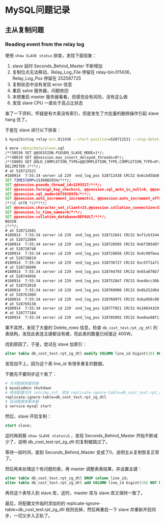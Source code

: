 # MySQL问题记录

## 主从复制问题

### Reading event from the relay log

使用 `show SLAVE status` 排查，发现下面现象：

1. slave 延时 Seconds_Behind_Master 不断增加
2. 复制位点无法移动，Relay_Log_File 停留在 relay-bin.011436，Relay_Log_Pos 停留在 252587725
3. 复制状态中没有发现 error 信息
4. 重启 salve 服务器，问题依旧
5. 本想重启 master 服务器看看，但感觉会有风险，没有这么做
6. 发现 slave CPU 一直处于高占比状态

查了一下资料，怀疑是有大表没有索引，但是发生了大批量的删除操作引起 slave hang 住了。

于是在 slave 进行以下排查：

```cmd
$ mysqlbinlog relay-bin.011436 --start-position=528712521 --stop-datetime="2018-09-14 08:09:53" --base64-output=decode-rows -v > /data/data/slave.sql

$ more /data/data/slave.sql 
/*!50530 SET @@SESSION.PSEUDO_SLAVE_MODE=1*/;
/*!40019 SET @@session.max_insert_delayed_threads=0*/;
/*!50003 SET @OLD_COMPLETION_TYPE=@@COMPLETION_TYPE,COMPLETION_TYPE=0*/;
DELIMITER /*!*/;
# at 528712521
#180914  7:55:34 server id 229  end_log_pos 528712438 CRC32 0x6cbd5bb0  Query   thread_id=1295527       exec_time=5     error_code=0
SET TIMESTAMP=1536882934/*!*/;
SET @@session.pseudo_thread_id=1295527/*!*/;
SET @@session.foreign_key_checks=1, @@session.sql_auto_is_null=0, @@session.unique_checks=1, @@session.autocommit=1/*!*/;
SET @@session.sql_mode=1075838976/*!*/;
SET @@session.auto_increment_increment=1, @@session.auto_increment_offset=1/*!*/;
/*!\C utf8 *//*!*/;
SET @@session.character_set_client=33,@@session.collation_connection=33,@@session.collation_server=83/*!*/;
SET @@session.lc_time_names=0/*!*/;
SET @@session.collation_database=DEFAULT/*!*/;
BEGIN
/*!*/;
# at 528712601
#180914  7:55:34 server id 229  end_log_pos 528712641 CRC32 0xf1cb3244  Table_map: `db_cost_test`.`rpt_zg_dtl` mapped to number 110350
# at 528712804
#180914  7:55:34 server id 229  end_log_pos 528720585 CRC32 0xbf305d97  Delete_rows: table id 110350
# at 528720748
#180914  7:55:34 server id 229  end_log_pos 528728656 CRC32 0x9c99fbea  Delete_rows: table id 110350
# at 528728819
#180914  7:55:34 server id 229  end_log_pos 528736727 CRC32 0xc5ff2a71  Delete_rows: table id 110350
# at 528736890
#180914  7:55:34 server id 229  end_log_pos 528744793 CRC32 0x65a076b7  Delete_rows: table id 110350
# at 528744956
#180914  7:55:34 server id 229  end_log_pos 528752847 CRC32 0xe4bcc38b  Delete_rows: table id 110350
# at 528753010
#180914  7:55:34 server id 229  end_log_pos 528760906 CRC32 0x8b252d64  Delete_rows: table id 110350
# at 528761069
#180914  7:55:34 server id 229  end_log_pos 528768975 CRC32 0xba958c08  Delete_rows: table id 110350
# at 528769138
#180914  7:55:34 server id 229  end_log_pos 528777021 CRC32 0x28034329  Delete_rows: table id 110350
# at 528777184
#180914  7:55:34 server id 229  end_log_pos 528785092 CRC32 0xe0aa98f1  Delete_rows: table id 110350
```

果不其然，发现了大量的 Delete_rows 信息，检查 `db_cost_test`.`rpt_zg_dtl` 的表结构，发现此表连主键都没有建，而此表的数量已经接近 400W。

找到原因了，于是，尝试在 slave 加索引：

```sql
alter table db_cost_test.rpt_zg_dtl modify COLUMN line_id bigint(20) NOT NULL AUTO_INCREMENT PRIMARY key COMMENT '行id(主键)';
```

发现加不上，因为这个表 line_id 有很多重复的数据。

干脆先不要同步这个表了：

```sh
# 关闭数据库服务器
$ mysqladmin shutdown
# 修改配置文件 /etc/my.cnf，添加 replicate-ignore-table=db_cost_test.rpt_zg_dtl，忽略该表的主从复制
replicate-ignore-table=db_cost_test.rpt_zg_dtl
# 启动数据库服务器
$ service mysql start
```

然后，slave 开启复制：

```sql
start slave;
```

这时再观察 `show SLAVE status\G` ，发现 Seconds_Behind_Master 开始不断减少了，说明 db_cost_test.rpt_zg_dtl 的复制被跳过了。

等待一段时间，直到 Seconds_Behind_Master 变成了0，说明主从复制恢复正常了。

然后再来处理这个有问题的表，再 master 调整表表结果，并设置主键：

```sql
alter table db_cost_test.rpt_zg_dtl DROP column line_id;
alter table db_cost_test.rpt_zg_dtl add COLUMN line_id bigint(20) NOT NULL AUTO_INCREMENT PRIMARY key COMMENT '行id(主键)';
```

再将这个表导入到 slave 库，这时，master 库与 slave 库又保持一致了。

最后，将配置文件临时添加的的 replicate-ignore-table=db_cost_test.rpt_zg_dtl 规则去掉，然后再重启一下 slave 并重新开启同步，一切又步入正轨了。


